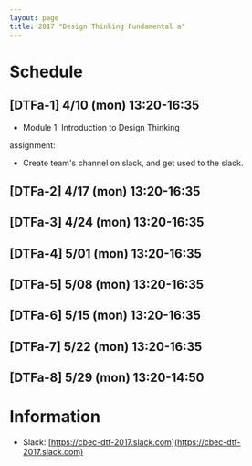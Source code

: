 ```yaml
---
layout: page
title: 2017 "Design Thinking Fundamental a"
---
```


# Schedule

## [DTFa-1] 4/10 (mon) 13:20-16:35

- Module 1: Introduction to Design Thinking

assignment:

- Create team's channel on slack, and get used to the slack.

## [DTFa-2] 4/17 (mon) 13:20-16:35

## [DTFa-3] 4/24 (mon) 13:20-16:35

## [DTFa-4] 5/01 (mon) 13:20-16:35

## [DTFa-5] 5/08 (mon) 13:20-16:35

## [DTFa-6] 5/15 (mon) 13:20-16:35

## [DTFa-7] 5/22 (mon) 13:20-16:35

## [DTFa-8] 5/29 (mon) 13:20-14:50

# Information

- Slack: [https://cbec-dtf-2017.slack.com](https://cbec-dtf-2017.slack.com)
